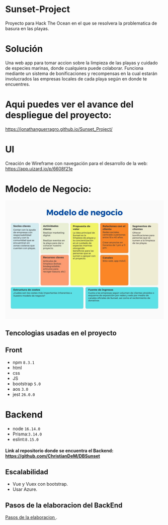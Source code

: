 # Sunset-Project
Proyecto para Hack The Ocean en el que se resolvera la problematica de basura en las playas.

# Solución
Una web app para tomar accion sobre la limpieza de las playas y cuidado de especies marinas, donde cualquiera puede colaborar.
Funciona mediante un sistema de bonificaciones y recompensas en la cual estarán involucrados las empresas locales de cada playa según en donde te encuentres.

# Aqui puedes ver el avance del despliegue del proyecto: 
https://jonathanguerragro.github.io/Sunset_Project/

# UI
Creación de Wireframe con navegación para el desarrollo de la web:
https://app.uizard.io/p/6608f21e

# Modelo de Negocio:
![Image text](https://github.com/JonathanGuerraGro/Sunset_Project/blob/main/img/modelo2.jpg)

##  Tencologias usadas en el proyecto 

## Front 

- npm ``8.3.1``
- html
- css
- JS
- bootstrap ``5.0 ``
- aos ``3.0``
- jest ``26.0.0``



# Backend 

- node ``16.14.0``
- Prisma:``3.14.0``
- eslint:``8.15.0``
#### Link al repositorio donde se encuentra el Backend: https://github.com/ChristianDeM/DBSunset




## Escalabilidad
- Vue  y Vuex  con bootstrap.
- Usar Azure. 

## Pasos de la elaboracion del BackEnd
[Pasos de la elaboracion ](BackEnd.md).
